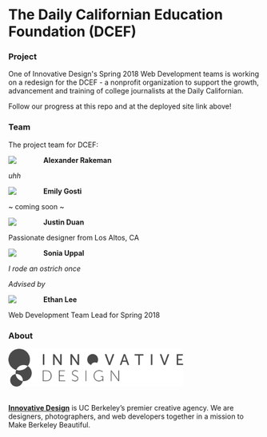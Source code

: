 # The Daily Californian Education Foundation (DCEF)

### Project

One of Innovative Design's Spring 2018 Web Development teams is working on a redesign for the DCEF - a nonprofit organization to support the growth, advancement and training of college journalists at the Daily Californian.

Follow our progress at this repo and at the deployed site link above!


### Team

The project team for DCEF:

<img src="https://i.imgur.com/XMCVPCE.png" width="70" align="left" /> **Alexander Rakeman**

_uhh_
<br/>

<img src="https://i.imgur.com/uH9Stn8.png" width="70" align="left" /> **Emily Gosti**

~ coming soon ~
<br/>

<img src="https://i.imgur.com/jhweeoQ.png" width="70" align="left" /> **Justin Duan**

Passionate designer from Los Altos, CA
<br/>

<img src="https://i.imgur.com/kCSjAIG.png" width="70" align="left" /> **Sonia Uppal**

_I rode an ostrich once_
<br/>

_Advised by_

<img src="https://i.imgur.com/bh49DUR.png" width="70" align="left" /> **Ethan Lee**

Web Development Team Lead for Spring 2018
<br/>

### About

<img src="https://raw.githubusercontent.com/InnovativeDesign/innovativedesign.club/master/static/img/logo__fulltype.svg?sanitize=true" width="350" />
<br></br>

[**Innovative Design**](https://innovativedesign.club)  is UC Berkeley’s premier creative agency. We are designers, photographers, and web developers together in a mission to Make Berkeley Beautiful.





